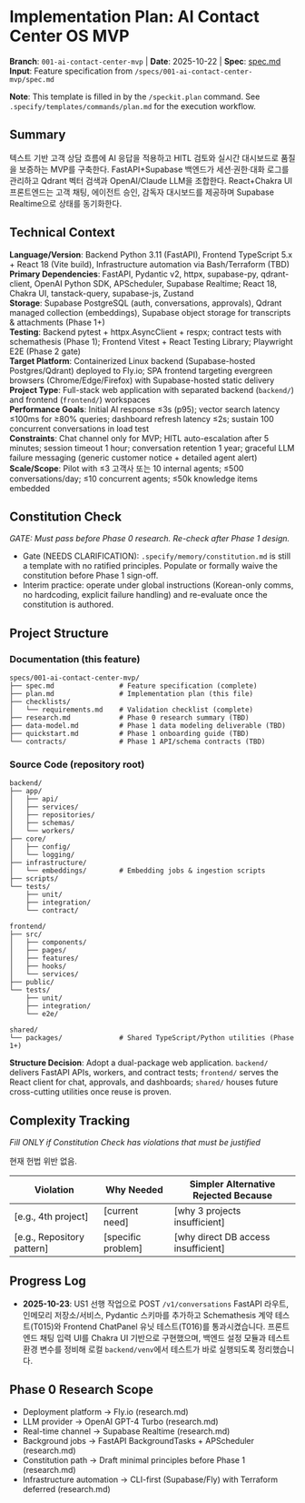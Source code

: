 # Implementation Plan: AI Contact Center OS MVP

**Branch**: `001-ai-contact-center-mvp` | **Date**: 2025-10-22 | **Spec**: [spec.md](./spec.md)
**Input**: Feature specification from `/specs/001-ai-contact-center-mvp/spec.md`

**Note**: This template is filled in by the `/speckit.plan` command. See `.specify/templates/commands/plan.md` for the execution workflow.

## Summary

텍스트 기반 고객 상담 흐름에 AI 응답을 적용하고 HITL 검토와 실시간 대시보드로 품질을 보증하는 MVP를 구축한다. FastAPI+Supabase 백엔드가 세션·권한·대화 로그를 관리하고 Qdrant 벡터 검색과 OpenAI/Claude LLM을 조합한다. React+Chakra UI 프론트엔드는 고객 채팅, 에이전트 승인, 감독자 대시보드를 제공하며 Supabase Realtime으로 상태를 동기화한다.

## Technical Context

<!--
  ACTION REQUIRED: Replace the content in this section with the technical details
  for the project. The structure here is presented in advisory capacity to guide
  the iteration process.
-->

**Language/Version**: Backend Python 3.11 (FastAPI), Frontend TypeScript 5.x + React 18 (Vite build), Infrastructure automation via Bash/Terraform (TBD)  
**Primary Dependencies**: FastAPI, Pydantic v2, httpx, supabase-py, qdrant-client, OpenAI Python SDK, APScheduler, Supabase Realtime; React 18, Chakra UI, tanstack-query, supabase-js, Zustand  
**Storage**: Supabase PostgreSQL (auth, conversations, approvals), Qdrant managed collection (embeddings), Supabase object storage for transcripts & attachments (Phase 1+)  
**Testing**: Backend pytest + httpx.AsyncClient + respx; contract tests with schemathesis (Phase 1); Frontend Vitest + React Testing Library; Playwright E2E (Phase 2 gate)  
**Target Platform**: Containerized Linux backend (Supabase-hosted Postgres/Qdrant) deployed to Fly.io; SPA frontend targeting evergreen browsers (Chrome/Edge/Firefox) with Supabase-hosted static delivery
**Project Type**: Full-stack web application with separated backend (`backend/`) and frontend (`frontend/`) workspaces  
**Performance Goals**: Initial AI response ≤3s (p95); vector search latency ≤100ms for ≥80% queries; dashboard refresh latency ≤2s; sustain 100 concurrent conversations in load test  
**Constraints**: Chat channel only for MVP; HITL auto-escalation after 5 minutes; session timeout 1 hour; conversation retention 1 year; graceful LLM failure messaging (generic customer notice + detailed agent alert)  
**Scale/Scope**: Pilot with ≤3 고객사 또는 10 internal agents; ≤500 conversations/day; ≤10 concurrent agents; ≤50k knowledge items embedded

## Constitution Check

*GATE: Must pass before Phase 0 research. Re-check after Phase 1 design.*

- Gate (NEEDS CLARIFICATION): `.specify/memory/constitution.md` is still a template with no ratified principles. Populate or formally waive the constitution before Phase 1 sign-off.
- Interim practice: operate under global instructions (Korean-only comms, no hardcoding, explicit failure handling) and re-evaluate once the constitution is authored.

## Project Structure

### Documentation (this feature)

```
specs/001-ai-contact-center-mvp/
├── spec.md                # Feature specification (complete)
├── plan.md                # Implementation plan (this file)
├── checklists/
│   └── requirements.md    # Validation checklist (complete)
├── research.md            # Phase 0 research summary (TBD)
├── data-model.md          # Phase 1 data modeling deliverable (TBD)
├── quickstart.md          # Phase 1 onboarding guide (TBD)
└── contracts/             # Phase 1 API/schema contracts (TBD)
```

### Source Code (repository root)
<!--
  ACTION REQUIRED: Replace the placeholder tree below with the concrete layout
  for this feature. Delete unused options and expand the chosen structure with
  real paths (e.g., apps/admin, packages/something). The delivered plan must
  not include Option labels.
-->

```
backend/
├── app/
│   ├── api/
│   ├── services/
│   ├── repositories/
│   ├── schemas/
│   └── workers/
├── core/
│   ├── config/
│   └── logging/
├── infrastructure/
│   └── embeddings/        # Embedding jobs & ingestion scripts
├── scripts/
└── tests/
    ├── unit/
    ├── integration/
    └── contract/

frontend/
├── src/
│   ├── components/
│   ├── pages/
│   ├── features/
│   ├── hooks/
│   └── services/
├── public/
└── tests/
    ├── unit/
    ├── integration/
    └── e2e/

shared/
└── packages/              # Shared TypeScript/Python utilities (Phase 1+)
```

**Structure Decision**: Adopt a dual-package web application. `backend/` delivers FastAPI APIs, workers, and contract tests; `frontend/` serves the React client for chat, approvals, and dashboards; `shared/` houses future cross-cutting utilities once reuse is proven.

## Complexity Tracking

*Fill ONLY if Constitution Check has violations that must be justified*

현재 헌법 위반 없음.

| Violation | Why Needed | Simpler Alternative Rejected Because |
|-----------|------------|-------------------------------------|
| [e.g., 4th project] | [current need] | [why 3 projects insufficient] |
| [e.g., Repository pattern] | [specific problem] | [why direct DB access insufficient] |

## Progress Log

- **2025-10-23**: US1 선행 작업으로 POST `/v1/conversations` FastAPI 라우트, 인메모리 저장소/서비스, Pydantic 스키마를 추가하고 Schemathesis 계약 테스트(T015)와 Frontend ChatPanel 유닛 테스트(T016)를 통과시켰습니다. 프론트엔드 채팅 입력 UI를 Chakra UI 기반으로 구현했으며, 백엔드 설정 모듈과 테스트 환경 변수를 정비해 로컬 `backend/venv`에서 테스트가 바로 실행되도록 정리했습니다.
## Phase 0 Research Scope

- Deployment platform → Fly.io (research.md)
- LLM provider → OpenAI GPT-4 Turbo (research.md)
- Real-time channel → Supabase Realtime (research.md)
- Background jobs → FastAPI BackgroundTasks + APScheduler (research.md)
- Constitution path → Draft minimal principles before Phase 1 (research.md)
- Infrastructure automation → CLI-first (Supabase/Fly) with Terraform deferred (research.md)
